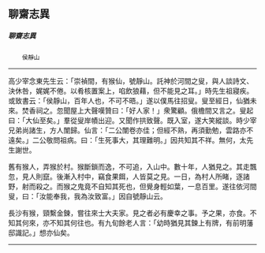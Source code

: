 

## 聊齋志異

##### 聊齋志異
　　`侯靜山`

* * *

高少宰念東先生云：「崇禎間，有猴仙，號靜山。託神於河間之叟，與人談詩文、決休咎，娓娓不倦。以肴核置案上，啗飲狼藉，但不能見之耳。」時先生祖寢疾。或致書云：「侯靜山，百年人也，不可不晤。」遂以僕馬往招叟。叟至經日，仙猶未來。焚香祠之。忽聞屋上大聲嘆贊曰：「好人家！」衆驚顧。俄檐間又言之。叟起曰：「大仙至矣。」羣從叟岸幘出迎。又聞作拱致聲。既入室，遂大笑縱談。時少宰兄弟尚諸生，方人闈歸。仙言：「二公闈卷亦佳；但經不熟，再須勤勉，雲路亦不遠矣。」二公敬問祖病。曰：「生死事大，其理難明。」因共知其不祥。無何，太先生謝世。

舊有猴人，弄猴於村。猴斷鎖而逸，不可追，入山中。數十年，人猶見之。其走飄忽，見人則竄。後漸入村中，竊食果餌，人皆莫之見。一日，為村人所睹，逐諸野，射而殺之。而猴之鬼竟不自知其死也，但覺身輕如葉，一息百里。遂往依河間叟，曰：「汝能奉我，我為汝致富。」因自號靜山云。

長沙有猴，頸繫金鍊，嘗往來士大夫家。見之者必有慶幸之事。予之果，亦食。不知其何來，亦不知其何往也。有九旬餘老人言：「幼時猶見其鍊上有牌，有前明藩邸識記。」想亦仙矣。

* * *

